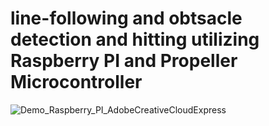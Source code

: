 # line-following and obtsacle detection and hitting utilizing Raspberry PI and Propeller Microcontroller

![Demo_Raspberry_PI_AdobeCreativeCloudExpress](https://user-images.githubusercontent.com/69100847/169695375-4b950294-2d5a-4e76-b3f7-24e364433fbd.gif)


